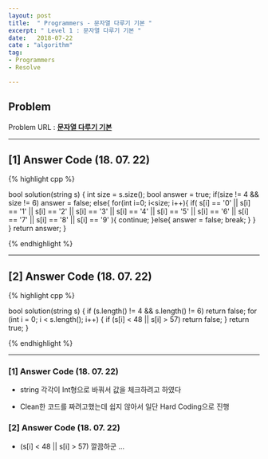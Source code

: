 ```yaml
---
layout: post
title:  " Programmers - 문자열 다루기 기본 "
excerpt: " Level 1 : 문자열 다루기 기본 "
date:   2018-07-22
cate : "algorithm"
tag:
- Programmers
- Resolve

---
```


## Problem 
Problem URL : **[문자열 다루기 기본](https://programmers.co.kr/learn/courses/30/lessons/12918)**

---

## [1] Answer Code (18. 07. 22)

{% highlight cpp %}

bool solution(string s) {
    int size = s.size();
    bool answer = true;
    if(size != 4 && size != 6)
        answer = false;
    else{
        for(int i=0; i<size; i++){
            if(  s[i] == '0' || s[i] == '1' || s[i] == '2' || s[i] == '3' || s[i] == '4' || s[i] == '5' || s[i] == '6' || s[i] == '7' || s[i] == '8' || s[i] == '9' ){
                continue;
            }else{
                answer = false;
                break;
            }
        }
    }
    return answer;
}

{% endhighlight %}


---

## [2] Answer Code (18. 07. 22)

{% highlight cpp %}

bool solution(string s) {
    if (s.length() != 4 && s.length() != 6)
        return false;
    for (int i = 0; i < s.length(); i++) {
        if (s[i] < 48 || s[i] > 57)
            return false;
    }
    return true;
}

{% endhighlight %}

---


### [1] Answer Code (18. 07. 22)

* string 각각이 Int형으로 바꿔서 값을 체크하려고 하였다

* Clean한 코드를 짜려고했는데 쉽지 않아서 일단 Hard Coding으로 진행


### [2] Answer Code (18. 07. 22)

* (s[i] < 48 || s[i] > 57) 깔끔하군 ...